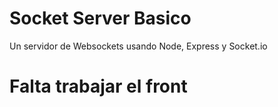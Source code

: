 # Socket Server Basico

Un servidor de Websockets usando Node, Express y Socket.io

# Falta trabajar el front
